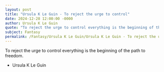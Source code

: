```yaml
---
layout: post
title: "Ursula K Le Guin - To reject the urge to control"
date: 2024-12-28 12:00:00 -0000
author: Ursula K Le Guin
quote: "To reject the urge to control everything is the beginning of the path to freedom."
subject: Fantasy
permalink: /Fantasy/Ursula K Le Guin/Ursula K Le Guin - To reject the urge to control
---
```


To reject the urge to control everything is the beginning of the path to freedom.

- Ursula K Le Guin
